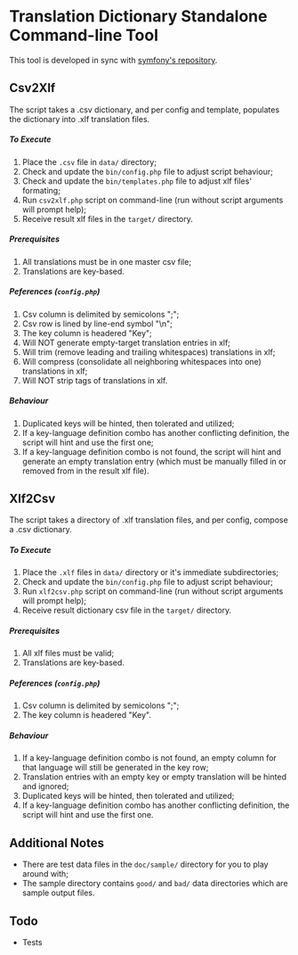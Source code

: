 # Translation Dictionary Standalone Command-line Tool

This tool is developed in sync with [symfony's repository](https://github.com/symfony/symfony).

## Csv2Xlf
The script takes a .csv dictionary, and per config and template, populates the dictionary into .xlf translation files.

##### To Execute
1. Place the `.csv` file in `data/` directory;
2. Check and update the `bin/config.php` file to adjust script behaviour;
3. Check and update the `bin/templates.php` file to adjust xlf files' formating;
4. Run `csv2xlf.php` script on command-line (run without script arguments will prompt help);
5. Receive result xlf files in the `target/` directory.

##### Prerequisites
1. All translations must be in one master csv file;
2. Translations are key-based.

##### Peferences (`config.php`)
1. Csv column is delimited by semicolons ";";
2. Csv row is lined by line-end symbol "\n";
3. The key column is headered "Key";
4. Will NOT generate empty-target translation entries in xlf;
5. Will trim (remove leading and trailing whitespaces) translations in xlf;
6. Will compress (consolidate all neighboring whitespaces into one) translations in xlf;
7. Will NOT strip tags of translations in xlf.

##### Behaviour
1. Duplicated keys will be hinted, then tolerated and utilized;
2. If a key-language definition combo has another conflicting definition, the script will hint and use the first one;
3. If a key-language definition combo is not found, the script will hint and generate an empty translation entry (which must be manually filled in or removed from in the result xlf file).

## Xlf2Csv
The script takes a directory of .xlf translation files, and per config, compose a .csv dictionary.

##### To Execute
1. Place the `.xlf` files in `data/` directory or it's immediate subdirectories;
2. Check and update the `bin/config.php` file to adjust script behaviour;
3. Run `xlf2csv.php` script on command-line (run without script arguments will prompt help);
5. Receive result dictionary csv file in the `target/` directory.

##### Prerequisites
1. All xlf files must be valid;
2. Translations are key-based.

##### Peferences (`config.php`)
1. Csv column is delimited by semicolons ";";
2. The key column is headered "Key".

##### Behaviour
1. If a key-language definition combo is not found, an empty column for that language will still be generated in the key row;
2. Translation entries with an empty key or empty translation will be hinted and ignored;
3. Duplicated keys will be hinted, then tolerated and utilized;
4. If a key-language definition combo has another conflicting definition, the script will hint and use the first one.

## Additional Notes
- There are test data files in the `doc/sample/` directory for you to play around with;
- The sample directory contains `good/` and `bad/` data directories which are sample output files.

## Todo
- Tests

